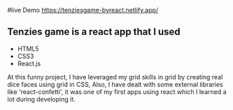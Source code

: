 #live Demo https://tenziesgame-byreact.netlify.app/
## Tenzies game is a react app that I used 
+ HTML5
+ CSS3
+ React.js
  
At this funny project, I have leveraged my grid skills in grid by creating real dice faces using grid in CSS,
Also, I have dealt with some external libraries like 'react-confetti', it was one of my first apps using react which I learned a lot during developing it.
